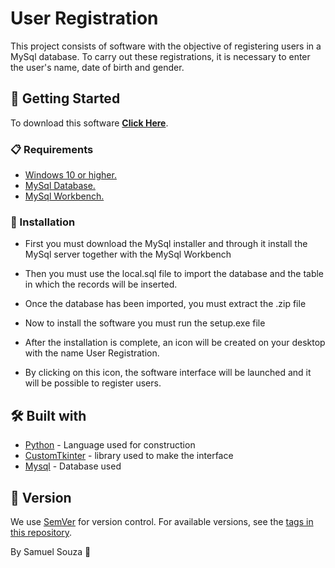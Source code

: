 # User Registration

This project consists of software with the objective of registering users in a MySql database. To carry out these registrations, it is necessary to enter the user's name, date of birth and gender.

## 🚀 Getting Started

To download this software **[Click Here](https://github.com/devsamuca/users-register/archive/refs/heads/main.zip)**.

### 📋 Requirements

- [Windows 10 or higher.](https://go.microsoft.com/fwlink/?LinkId=2265055)
- [MySql Database.](https://dev.mysql.com/get/Downloads/MySQLInstaller/mysql-installer-community-8.0.40.0.msi)
- [MySql Workbench.](https://dev.mysql.com/get/Downloads/MySQLInstaller/mysql-installer-community-8.0.40.0.msi)

### 🔧 Installation

- First you must download the MySql installer and through it install the MySql server together with the MySql Workbench

- Then you must use the local.sql file to import the database and the table in which the records will be inserted.

- Once the database has been imported, you must extract the .zip file

- Now to install the software you must run the setup.exe file

- After the installation is complete, an icon will be created on your desktop with the name User Registration.

- By clicking on this icon, the software interface will be launched and it will be possible to register users.

## 🛠️ Built with

* [Python](https://www.python.org/) - Language used for construction
* [CustomTkinter](https://customtkinter.tomschimansky.com/) - library used to make the interface
* [Mysql](https://dev.mysql.com/get/Downloads/MySQLInstaller/mysql-installer-community-8.0.40.0.msi) - Database used

## 📌 Version

We use [SemVer](http://semver.org/) for version control. For available versions, see the [tags in this repository](). 

By Samuel Souza 🌹